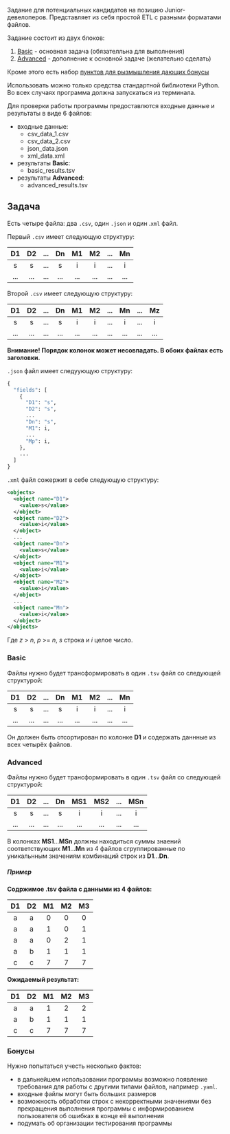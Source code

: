 Задание для потенциальных кандидатов на позицию Junior-девелоперов.
Представляет из себя проcтой ETL с разными форматами файлов.

Задание состоит из двух блоков:

1. [Basic](#basic) - основная задача (обязателльна для выполнения)
2. [Advanced](#advanced) - дополнение к основной задаче (желательно сделать)

Кроме этого есть набор [пунктов для рызмышления дающих бонусы](#бонусы)

Использовать можно только средства стандартной библиотеки Python.
Во всех случаях программа должна запускаться из терминала.

Для проверки работы программы предоставлются входные данные и результаты в виде 6 файлов:
* входные данные:
  * csv_data_1.csv
  * csv_data_2.csv
  * json_data.json
  * xml_data.xml
* результаты **Basic**:
  * basic_results.tsv
* результаты **Advanced**:
  * advanced_results.tsv

## Задача
Есть четыре файла: два `.csv`, один `.json` и один .`xml` файл.   


Первый `.csv` имеет следующую структуру:

|D1  |D2  |... |Dn  |M1  |M2  |... |Mn  |
|:--:|:--:|:--:|:--:|:--:|:--:|:--:|:--:|
|s   |s   |... |s   |i   |i   |... |i   |
|... |... |... |... |... |... |... |... |

Второй `.csv` имеет следующую структуру:

|D1  |D2  |... |Dn  |M1  |M2  |... |Mn  |... |Mz  |
|:--:|:--:|:--:|:--:|:--:|:--:|:--:|:--:|:--:|:--:|
|s   |s   |... |s   |i   |i   |... |i   |... |i   |
|... |... |... |... |... |... |... |... |... |... |

**Внимание! Порядок колонок может несовпадать. В обоих файлах есть заголовки.**


`.json` файл имеет следуующую структуру:
```python
{
  "fields": [
    {
      "D1": "s",
      "D2": "s",
      ...
      "Dn": "s",
      "M1": i,
      ...
      "Mp": i,
    },
    ...
  ]
}
```

`.xml` файл сожержит в себе следующую структуру:
```xml
<objects>
  <object name="D1">
    <value>s</value>
  </object>
  <object name="D2">
    <value>i</value>
  </object>
  ...
  <object name="Dn">
    <value>s</value>
  </object>
  <object name="M1">
    <value>i</value>
  </object>
  <object name="M2">
    <value>i</value>
  </object>
  ...
  <object name="Mn">
    <value>i</value>
  </object>
</objects>
```

Где *z* > *n*, *p* >= *n*, *s* строка и *i* целое число.

### Basic

Файлы нужно будет трансформировать в один `.tsv` файл со следующей структурой:


|D1  |D2  |... |Dn  |M1  |M2  |... |Mn  |
|:--:|:--:|:--:|:--:|:--:|:--:|:--:|:--:|
|s   |s   |... |s   |i   |i   |... |i   |
|... |... |... |... |... |... |... |... |

Он должен быть отсортирован по колонке **D1** и содержать даннные из всех четырёх файлов.


### Advanced

Файлы нужно будет трансформировать в один `.tsv` файл со следующей структурой:

|D1   |D2   |... |Dn   |MS1  |MS2  |...  |MSn  |
|:---:|:--:|:---:|:---:|:---:|:---:|:---:|:---:|
|s    |s   |...  |s    |i    |i    |...  |i    |
|...  |... |...  |...  |...  |...  |...  |...  |

В колонках **MS1**...**MSn** должны находиться суммы знаений соответствующих **M1**...**Mn** из 4 файлов сгруппированные 
по уникальнным значениям комбинаций строк из **D1**...**Dn**.

##### Пример
**Содржимое .tsv файла с данными из 4 файлов:**

|D1  |D2  |M1  |M2  |M3  |
|:--:|:--:|:--:|:--:|:--:|
|a   |a   |0   |0   |0   |
|a   |a   |1   |0   |1   |
|a   |a   |0   |2   |1   |
|a   |b   |1   |1   |1   |
|c   |c   |7   |7   |7   |

**Ожидаемый результат:**

|D1  |D2  |M1  |M2  |M3  |
|:--:|:--:|:--:|:--:|:--:|
|a   |a   |1   |2   |2   |
|a   |b   |1   |1   |1   |
|c   |c   |7   |7   |7   |


### Бонусы

Нужно попытаться учесть несколько фактов:
* в дальнейшем использовании программы возможно появление требования для работы с другими типами файлов, например `.yaml`.
* входные файлы могут быть больших размеров
* возможность обработки строк с некорректными значениями без прекращения выполнения программы с информированием пользователя об ошибках в конце её выполнения
* подумать об организации тестирования программы
